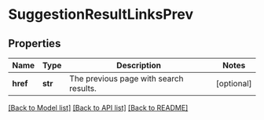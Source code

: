 # SuggestionResultLinksPrev

## Properties
Name | Type | Description | Notes
------------ | ------------- | ------------- | -------------
**href** | **str** | The previous page with search results. | [optional] 

[[Back to Model list]](../README.md#documentation-for-models) [[Back to API list]](../README.md#documentation-for-api-endpoints) [[Back to README]](../README.md)

